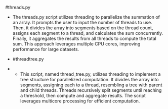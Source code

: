 #threads.py
- The threads.py script utilizes threading to parallelize the summation of an array. It prompts the user to input the number of threads to use. Then, it divides the array into segments based on the thread count, assigns each segment to a thread, and calculates the sum concurrently. Finally, it aggregates the results from all threads to compute the total sum. This approach leverages multiple CPU cores, improving performance for large datasets.

- #threadtree.py
- - This script, named thread_tree.py, utilizes threading to implement a tree structure for parallelized computation. It divides the array into segments, assigning each to a thread, resembling a tree with parent and child threads. Threads recursively split segments until reaching a threshold, then compute and aggregate results. The script leverages multicore processing for efficient computation.
